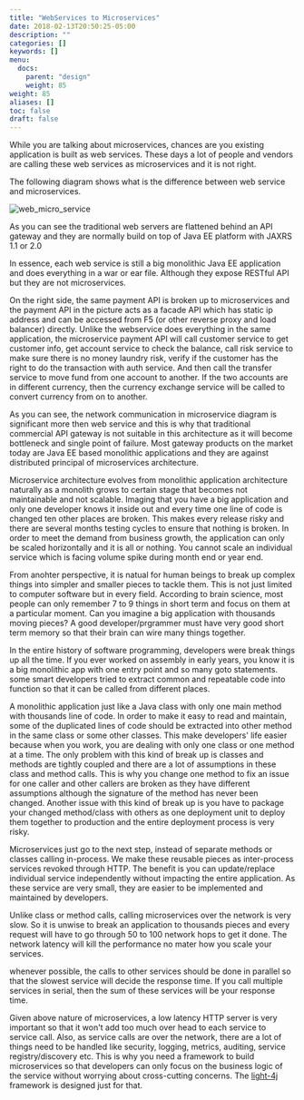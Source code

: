 ```yaml
---
title: "WebServices to Microservices"
date: 2018-02-13T20:50:25-05:00
description: ""
categories: []
keywords: []
menu:
  docs:
    parent: "design"
    weight: 85
weight: 85
aliases: []
toc: false
draft: false
---
```


While you are talking about microservices, chances are you existing application
is built as web services. These days a lot of people and vendors are calling
these web services as microservices and it is not right.

The following diagram shows what is the difference between web service
and microservices.

![web_micro_service](/images/web_micro_service.jpeg)


As you can see the traditional web servers are flattened behind an API gateway 
and they are normally build on top of Java EE platform with JAXRS 1.1 or 2.0

In essence, each web service is still a big monolithic Java EE application and
does everything in a war or ear file. Although they expose RESTful API but they
are not microservices. 

On the right side, the same payment API is broken up to microservices and the
payment API in the picture acts as a facade API which has static ip address and
can be accessed from F5 (or other reverse proxy and load balancer) directly. 
Unlike the webservice does everything in the same application, the microservice
payment API will call customer service to get customer info, get account service
to check the balance, call risk service to make sure there is no money laundry
risk, verify if the customer has the right to do the transaction with auth 
service. And then call the transfer service to move fund from one account to
another. If the two accounts are in different currency, then the currency
exchange service will be called to convert currency from on to another. 

As you can see, the network communication in microservice diagram is significant
more then web service and this is why that traditional commercial API gateway
is not suitable in this architecture as it will become bottleneck and single
point of failure. Most gateway products on the market today are Java EE based
monolithic applications and they are against distributed principal of microservices
architecture.

Microservice architecture evolves from monolithic application architecture 
naturally as a monolith grows to certain stage that becomes not maintainable
and not scalable. Imaging that you have a big application and only one 
developer knows it inside out and every time one line of code is changed ten
other places are broken. This makes every release risky and there are several
months testing cycles to ensure that nothing is broken. In order to meet the
demand from business growth, the application can only be scaled horizontally
and it is all or nothing. You cannot scale an individual service which is
facing volume spike during month end or year end. 

From anohter perspective, it is natual for human beings to break up complex
things into simpler and smaller pieces to tackle them. This is not just limited
to computer software but in every field. According to brain science, most
people can only remember 7 to 9 things in short term and focus on them
at a particular moment. Can you imagine a big application with thousands
moving pieces? A good developer/prgrammer must have very good short term
memory so that their brain can wire many things together.

In the entire history of software programming, developers were break things
up all the time. If you ever worked on assembly in early years, you know it
is a big monolithic app with one entry point and so many goto statements.
some smart developers tried to extract common and repeatable code into function
so that it can be called from different places.

A monolithic application just like a Java class with only one main method with
thousands line of code. In order to make it easy to read and maintain, some of
the duplicated lines of code should be extracted into other method in the same
class or some other classes. This make developers' life easier because when
you work, you are dealing with only one class or one method at a time. The only
problem with this kind of break up is classes and methods are tightly coupled
and there are a lot of assumptions in these class and method calls. This is
why you change one method to fix an issue for one caller and other callers are
broken as they have different assumptions although the signature of the method
has never been changed. Another issue with this kind of break up is you have to
package your changed method/class with others as one deployment unit to deploy
them together to production and the entire deployment process is very risky.

Microservices just go to the next step, instead of separate methods or classes
calling in-process. We make these reusable pieces as inter-process services
revoked through HTTP. The benefit is you can update/replace individual service 
independently without impacting the entire application. As these service are
very small, they are easier to be implemented and maintained by developers.

Unlike class or method calls, calling microservices over the network is very
slow. So it is unwise to break an application to thousands pieces and every
request will have to go through 50 to 100 network hops to get it done. The
network latency will kill the performance no mater how you scale your services.

whenever possible, the calls to other services should be done in parallel so
that the slowest service will decide the response time. If you call multiple
services in serial, then the sum of these services will be your response time.

Given above nature of microservices, a low latency HTTP server is very important
so that it won't add too much over head to each service to service call. Also,
as service calls are over the network, there are a lot of things need to be
handled like security, logging, metrics, auditing, service registry/discovery
etc. This is why you need a framework to build microservices so that developers
can only focus on the business logic of the service without worrying about
cross-cutting concerns. The [light-4j](https://github.com/networknt/light-4j) 
framework is designed just for that. 


